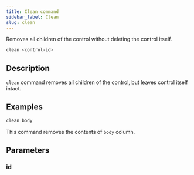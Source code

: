```yaml
---
title: Clean command
sidebar_label: Clean
slug: clean
---
```


Removes all children of the control without deleting the control itself.

```bash
clean <control-id>
```

## Description

`clean` command removes all children of the control, but leaves control itself intact.

## Examples

```bash
clean body
```

This command removes the contents of `body` column.

## Parameters

### id
